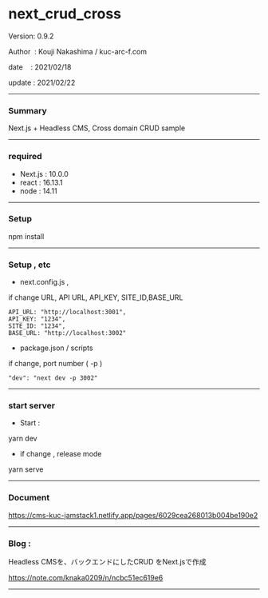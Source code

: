 # next_crud_cross

 Version: 0.9.2

 Author  : Kouji Nakashima / kuc-arc-f.com

 date    : 2021/02/18

 update  : 2021/02/22 

***
### Summary

Next.js + Headless CMS, Cross domain CRUD sample

***
### required

* Next.js : 10.0.0
* react : 16.13.1
* node : 14.11

***
### Setup

npm install

***
### Setup , etc
* next.config.js , 

if change URL, API URL, API_KEY, SITE_ID,BASE_URL

```
API_URL: "http://localhost:3001",
API_KEY: "1234",
SITE_ID: "1234",
BASE_URL: "http://localhost:3002"
```

* package.json / scripts

if change, port number ( -p )

```
"dev": "next dev -p 3002"
```

***
### start server
* Start :

yarn dev

* if change , release mode

yarn serve


***
### Document

https://cms-kuc-jamstack1.netlify.app/pages/6029cea268013b004be190e2

***
### Blog : 

Headless CMSを、バックエンドにしたCRUD をNext.jsで作成

https://note.com/knaka0209/n/ncbc51ec619e6

***

